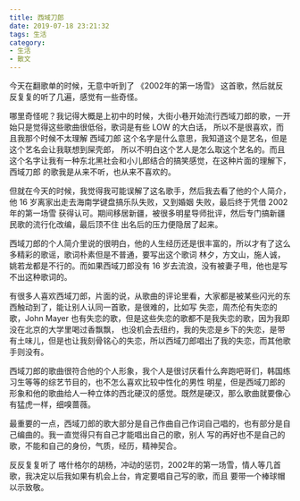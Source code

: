 ```yaml
---
title: 西域刀郎
date: 2019-07-18 23:21:32
tags: 生活
category: 
- 生活
- 散文
---
```



今天在翻歌单的时候，无意中听到了 《2002年的第一场雪》 这首歌，然后就反反复复的听了几遍，感觉有一些奇怪。

哪里奇怪呢？我记得大概是上初中的时候，大街小巷开始流行西域刀郎的歌，一开始只是觉得这些歌曲很低俗，歌词是有些 LOW 的大白话，
所以不是很喜欢，而且我那个时候不太理解 西域刀郎 这个名字是什么意思，我知道这个是艺名，但是这个艺名会让我联想到屎壳郎，
所以不明白这个艺人是怎么取这个艺名的。而且这个名字让我有一种东北黑社会和小儿郎结合的搞笑感觉，在这种片面的理解下，西域刀郎
的歌我是从来不听，也从来不喜欢的。

但就在今天的时候，我觉得我可能误解了这名歌手，然后我去看了他的个人简介，他 16 岁离家出走去海南学键盘搞乐队失败，又到婚姻
失败，最后终于凭借 2002年的第一场雪 获得认可。期间移居新疆，被很多明星导师批评，然后专门搞新疆民歌的流行化改编，最后顶不住
出名后的压力便隐居了起来。

西域刀郎的个人简介里说的很明白，他的人生经历还是很丰富的，所以才有了这么多精彩的歌谣，歌词朴素但是不普通，要写出这个歌词
林夕，方文山，施人诚，姚若龙都是不行的。而如果西域刀郎没有 16 岁去流浪，没有被妻子甩，他也是写不出这种歌词的。

有很多人喜欢西域刀郎，片面的说，从歌曲的评论里看，大家都是被某些闪光的东西触动到了，能让别人认同一首歌，是很难的，比如写
失恋，周杰伦有失恋的歌，John Mayer 也有失恋的歌，但是这些失恋的歌都不是我失恋的歌，因为我即没在北京的大学里喝过香飘飘，
也没机会去纽约，我的失恋是乡下的失恋，是带有土味儿，但是也让我刻骨铭心的失恋，所以西域刀郎唱出了我的失恋，而其他歌手则没有。

西域刀郎的歌曲很符合他的个人形象，我个人是很讨厌看什么奔跑吧哥们，韩国练习生等等的综艺节目的，也不怎么喜欢比较中性化的男性
明星，但是西域刀郎的形象和他的歌曲给人一种立体的西北硬汉的感觉。既然是硬汉，那么歌曲就要像心有猛虎一样，细嗅蔷薇。

最重要的一点，西域刀郎的歌大部分是自己作曲自己作词自己唱的，也有部分是自己编曲的。我一直觉得只有自己才能唱出自己的歌，别人
写的再好也不是自己的歌，不能和自己的身份，气质，经历，精神契合。

反反复复听了 喀什格尔的胡杨，冲动的惩罚，2002年的第一场雪，情人等几首歌，我决定以后我如果有机会上台，肯定要唱自己写的歌，而且
要带一个棒球帽以示致敬。
